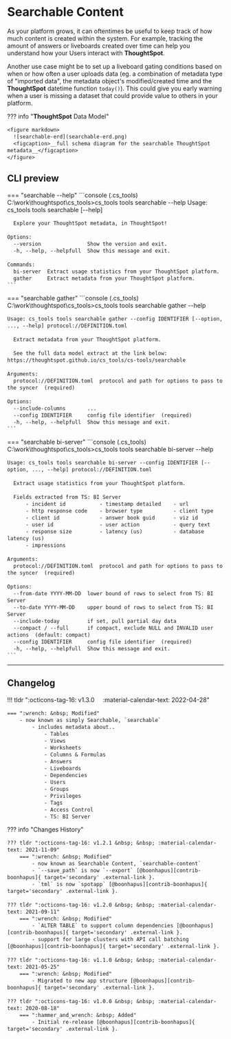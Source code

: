<style>
  .tabbed-block ul ul ul { columns: 3; }
</style>

# Searchable Content

As your platform grows, it can oftentimes be useful to keep track of how much content
is created within the system. For example, tracking the amount of answers or liveboards
created over time can help you understand how your Users interact with __ThoughtSpot__.

Another use case might be to set up a liveboard gating conditions based on when or how
often a user uploads data (eg. a combination of metadata type of "imported data", the 
metadata object's modified/created time and the __ThoughtSpot__ datetime function
`today()`). This could give you early warning when a user is missing a dataset that could
provide value to others in your platform.

??? info "__ThoughtSpot__ Data Model"

    <figure markdown>
      ![searchable-erd](searchable-erd.png)
      <figcaption>__full schema diagram for the searchable ThoughtSpot metadata__</figcaption>
    </figure>
    

## CLI preview

=== "searchable --help"
    ```console
    (.cs_tools) C:\work\thoughtspot\cs_tools>cs_tools tools searchable --help
    Usage: cs_tools tools searchable [--help] <command>

      Explore your ThoughtSpot metadata, in ThoughtSpot!

    Options:
      --version               Show the version and exit.
      -h, --help, --helpfull  Show this message and exit.

    Commands:
      bi-server  Extract usage statistics from your ThoughtSpot platform.
      gather     Extract metadata from your ThoughtSpot platform.
    ```

=== "searchable gather"
    ```console
    (.cs_tools) C:\work\thoughtspot\cs_tools>cs_tools tools searchable gather --help

    Usage: cs_tools tools searchable gather --config IDENTIFIER [--option, ..., --help] protocol://DEFINITION.toml

      Extract metadata from your ThoughtSpot platform.

      See the full data model extract at the link below:   https://thoughtspot.github.io/cs_tools/cs-tools/searchable

    Arguments:
      protocol://DEFINITION.toml  protocol and path for options to pass to the syncer  (required)

    Options:
      --include-columns       ...
      --config IDENTIFIER     config file identifier  (required)
      -h, --help, --helpfull  Show this message and exit.
    ```

=== "searchable bi-server"
    ```console
    (.cs_tools) C:\work\thoughtspot\cs_tools>cs_tools tools searchable bi-server --help

    Usage: cs_tools tools searchable bi-server --config IDENTIFIER [--option, ..., --help] protocol://DEFINITION.toml

      Extract usage statistics from your ThoughtSpot platform.

      Fields extracted from TS: BI Server
          - incident id           - timestamp detailed    - url
          - http response code    - browser type          - client type
          - client id             - answer book guid      - viz id
          - user id               - user action           - query text
          - response size         - latency (us)          - database latency (us)
          - impressions

    Arguments:
      protocol://DEFINITION.toml  protocol and path for options to pass to the syncer  (required)

    Options:
      --from-date YYYY-MM-DD  lower bound of rows to select from TS: BI Server
      --to-date YYYY-MM-DD    upper bound of rows to select from TS: BI Server
      --include-today         if set, pull partial day data
      --compact / --full      if compact, exclude NULL and INVALID user actions  (default: compact)
      --config IDENTIFIER     config file identifier  (required)
      -h, --help, --helpfull  Show this message and exit.
    ```

---

## Changelog

!!! tldr ":octicons-tag-16: v1.3.0 &nbsp; &nbsp; :material-calendar-text: 2022-04-28"

    === ":wrench: &nbsp; Modified"
        - now known as simply Searchable, `searchable`
            - includes metadata about..
                - Tables
                - Views
                - Worksheets
                - Columns & Formulas
                - Answers
                - Liveboards
                - Dependencies
                - Users
                - Groups
                - Privileges
                - Tags
                - Access Control
                - TS: BI Server

??? info "Changes History"

    ??? tldr ":octicons-tag-16: v1.2.1 &nbsp; &nbsp; :material-calendar-text: 2021-11-09"
        === ":wrench: &nbsp; Modified"
            - now known as Searchable Content, `searchable-content`
            - `--save_path` is now `--export` [@boonhapus][contrib-boonhapus]{ target='secondary' .external-link }.
            - `tml` is now `spotapp` [@boonhapus][contrib-boonhapus]{ target='secondary' .external-link }.

    ??? tldr ":octicons-tag-16: v1.2.0 &nbsp; &nbsp; :material-calendar-text: 2021-09-11"
        === ":wrench: &nbsp; Modified"
            - `ALTER TABLE` to support column dependencies [@boonhapus][contrib-boonhapus]{ target='secondary' .external-link }.
            - support for large clusters with API call batching [@boonhapus][contrib-boonhapus]{ target='secondary' .external-link }.

    ??? tldr ":octicons-tag-16: v1.1.0 &nbsp; &nbsp; :material-calendar-text: 2021-05-25"
        === ":wrench: &nbsp; Modified"
            - Migrated to new app structure [@boonhapus][contrib-boonhapus]{ target='secondary' .external-link }.

    ??? tldr ":octicons-tag-16: v1.0.0 &nbsp; &nbsp; :material-calendar-text: 2020-08-18"
        === ":hammer_and_wrench: &nbsp; Added"
            - Initial re-release [@boonhapus][contrib-boonhapus]{ target='secondary' .external-link }.


[contrib-boonhapus]: https://github.com/boonhapus
